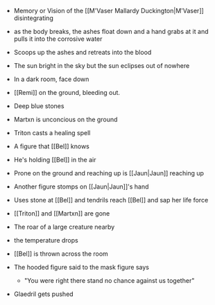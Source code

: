 - Memory or Vision of the [[M'Vaser Mallardy Duckington|M'Vaser]] disintegrating
- as the body breaks, the ashes float down and a hand grabs at it and pulls it into the corrosive water
- Scoops up the ashes and retreats into the blood

- The sun bright in the sky but the sun eclipses out of nowhere
- In a dark room, face down 
- [[Remi]] on the ground, bleeding out.
- Deep blue stones
- Martxn is unconcious on the ground
- Triton casts a healing spell
- A figure that [[Bel]] knows
- He's holding [[Bel]] in the air
- Prone on the ground and reaching up is [[Jaun|Jaun]] reaching up
- Another figure stomps on [[Jaun|Jaun]]'s hand 
- Uses stone at [[Bel]]  and tendrils reach [[Bel]]  and sap her life force
- [[Triton]]  and [[Martxn]] are gone
- The roar of a large creature nearby
- the temperature drops
- [[Bel]] is thrown across the room
- The hooded figure said to the mask figure says
	- "You were right there stand no chance against us together"
- Glaedril gets pushed 